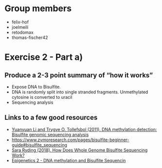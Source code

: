 Group members
=============

-   felix-hof
-   joelmeili
-   retodomax
-   thomas-fischer42

Exercise 2 - Part a)
====================

Produce a 2-3 point summary of “how it works”
---------------------------------------------

-   Expose DNA to Bisulfite. 
-   DNA is randomly split into single stranded fragments. Unmethylated cytosine is converted to uracil
-   Sequencing analysis

Links to a few good resources
-------------------------------------

-   [Yuanyuan Li and Trygve O. Tollefsbol (2011). DNA methylation
    detection: Bisulfite genomic sequencing
    analysis](https://www.ncbi.nlm.nih.gov/pmc/articles/PMC3233226/)
-   https://www.zymoresearch.com/pages/bisulfite-beginner-guide#bisulfite_sequencing
-   [Sara Ryding (2018). How Does Whole Genome Bisulfite Sequencing Work?](https://www.news-medical.net/life-sciences/How-Does-Whole-Genome-Bisulfite-Sequencing-Work.aspx)
-   [Epigenetics 2 - DNA methylation and Bisulfite Sequencin](https://youtu.be/5NEoqa-k3xM)
